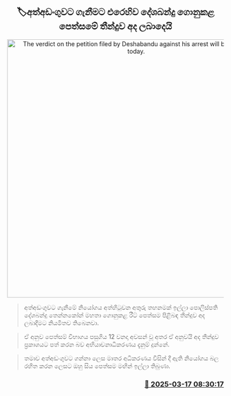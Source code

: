 <p align='center'><b><h2 align='center' title='The verdict on the petition filed by Deshabandu against his arrest will be delivered today.'>🏷අත්අඩංගුවට ගැනීමට එරෙහිව දේශබන්දු ගොනුකළ පෙත්සමේ තීන්දුව අද ලබාදෙයි</h2></b></p>
<p align='center'><img src='https://helakuru.sgp1.cdn.digitaloceanspaces.com/esana/images/lib/deshabandu-tennakoon-yi.jpg' width='600' alt='The verdict on the petition filed by Deshabandu against his arrest will be delivered today.'></p>

> අත්අඩංගුවට ගැනීමේ නියෝගය අත්හිටුවන අතුරු තහනමක් ඉල්ලා පොලිස්පති දේශබන්දු තෙන්නකෝන් මහතා ගොනුකළ රීට් පෙත්සම පිළිබඳ තීන්දුව අද ලබාදීමට නියමිතව තිබෙනවා.

> ඒ අනුව පෙත්සම් විභාගය පසුගිය 12 වනදා අවසන් වූ අතර ඒ අනුවයි අද තීන්දුව ප්‍රකාශයට පත් කරන බව අභියාචනාධිකරණය දැනුම් දුන්නේ.

> තමාව අත්අඩංගුවට ගන්නා ලෙස මාතර අධිකරණය විසින් දී ඇති නියෝගය බල රහිත කරන ලෙසට ඔහු සිය පෙත්සම මඟින් ඉල්ලා තිබුණා.



<h3 align='right'><a href='https://www.helakuru.lk/esana/p/108366/'>📅 2025-03-17 08:30:17</a></h3>
